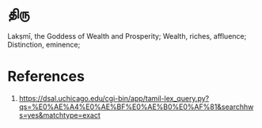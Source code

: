 # திரு

Lakṣmī, the Goddess of Wealth and Prosperity; Wealth, riches, affluence; Distinction, eminence;

# References
1. https://dsal.uchicago.edu/cgi-bin/app/tamil-lex_query.py?qs=%E0%AE%A4%E0%AE%BF%E0%AE%B0%E0%AF%81&searchhws=yes&matchtype=exact
